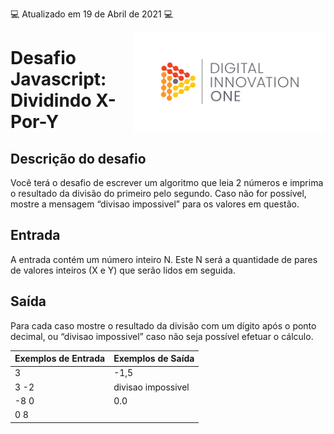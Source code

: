 :computer: Atualizado em 19 de Abril de 2021 :computer:

<img align="right" alt="GIF" height="160px" src="https://github.com/rdeconti/rdeconti-resources/blob/main/Digital%20Innovation%20One%20-%20Logotipo.png" />

# Desafio Javascript: Dividindo X-Por-Y

## Descrição do desafio

Você terá o desafio de escrever um algoritmo que leia 2 números e imprima o resultado da divisão do primeiro pelo segundo. Caso não for possível, mostre a mensagem “divisao impossivel” para os valores em questão.

## Entrada

A entrada contém um número inteiro N. Este N será a quantidade de pares de valores inteiros (X e Y) que serão lidos em seguida.

## Saída

Para cada caso mostre o resultado da divisão com um dígito após o ponto decimal, ou “divisao impossivel” caso não seja possível efetuar o cálculo.

| Exemplos de Entrada | Exemplos de Saída  |
| ------------------- | ------------------ |
| 3                   | -1,5               |
| 3 -2                | divisao impossivel |
| -8 0                | 0.0                |
| 0 8                 |                    |

